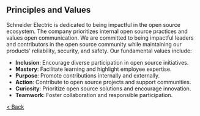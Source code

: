 ## Principles and Values

Schneider Electric is dedicated to being impactful in the open source ecosystem. The company prioritizes internal open source practices and values open communication. We are committed to being impactful leaders and contributors in the open source community while maintaining our products' reliability, security, and safety. Our fundamental values include:

- **Inclusion**: Encourage diverse participation in open source initiatives.
- **Mastery**: Facilitate learning and highlight employee expertise.
- **Purpose**: Promote contributions internally and externally.
- **Action**: Contribute to open source projects and support communities.
- **Curiosity**: Prioritize open source solutions and encourage innovation.
- **Teamwork**: Foster collaboration and responsible participation.

[< Back](README.md)
